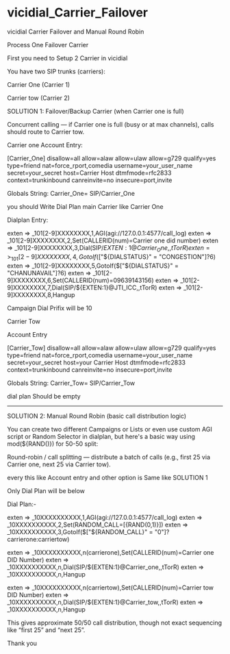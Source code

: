 # vicidial_Carrier_Failover
vicidial Carrier Failover and Manual Round Robin


Process One Failover Carrier

First you need to Setup 2 Carrier in vicidial

You have two SIP trunks (carriers):

Carrier One (Carrier 1)

Carrier tow (Carrier 2)

SOLUTION 1: Failover/Backup Carrier (when Carrier one is full)

Concurrent calling — if Carrier one is full (busy or at max channels), calls should route to Carrier tow.


Carrier one 
Account Entry:

[Carrier_One]
disallow=all
allow=alaw
allow=ulaw
allow=g729
qualify=yes
type=friend
nat=force_rport,comedia
username=your_user_name
secret=your_secret
host=Carrier Host
dtmfmode=rfc2833
context=trunkinbound
canreinvite=no
insecure=port,invite

Globals String: Carrier_One= SIP/Carrier_One

you should Write Dial Plan main Carrier like Carrier One

Dialplan Entry:

exten => _101[2-9]XXXXXXXX,1,AGI(agi://127.0.0.1:4577/call_log)
exten => _101[2-9]XXXXXXXX,2,Set(CALLERID(num)=Carrier one did number)
exten => _101[2-9]XXXXXXXX,3,Dial(SIP/${EXTEN:1}@Carrier_One,,tTorR)
exten => _101[2-9]XXXXXXXX,4,GotoIf($["${DIALSTATUS}" = "CONGESTION"]?6)
exten => _101[2-9]XXXXXXXX,5,GotoIf($["${DIALSTATUS}" = "CHANUNAVAIL"]?6)
exten => _101[2-9]XXXXXXXX,6,Set(CALLERID(num)=09639143156)
exten => _101[2-9]XXXXXXXX,7,Dial(SIP/${EXTEN:1}@JTI_ICC,,tTorR)
exten => _101[2-9]XXXXXXXX,8,Hangup



Campaign Dial Prifix will be 10


Carrier Tow


Account Entry

[Carrier_Tow]
disallow=all
allow=alaw
allow=ulaw
allow=g729
qualify=yes
type=friend
nat=force_rport,comedia
username=your_user_name
secret=your_secret
host=your Carrier Host
dtmfmode=rfc2833
context=trunkinbound
canreinvite=no
insecure=port,invite

Globals String: Carrier_Tow= SIP/Carrier_Tow

dial plan Should be empty


----------------------------------------------------------------------------------------

SOLUTION 2: Manual Round Robin (basic call distribution logic)

You can create two different Campaigns or Lists or even use custom AGI script or Random Selector in dialplan, but here's a basic way using mod(${RAND()}) for 50-50 split:

Round-robin / call splitting — distribute a batch of calls (e.g., first 25 via Carrier one, next 25 via Carrier tow).


every this like Account entry and other option is Same like SOLUTION 1

Only Dial Plan will be below



Dial Plan:-

exten => _10XXXXXXXXXX,1,AGI(agi://127.0.0.1:4577/call_log)
exten => _10XXXXXXXXXX,2,Set(RANDOM_CALL=$[${RAND(0,1)}])
exten => _10XXXXXXXXXX,3,GotoIf($["${RANDOM_CALL}" = "0"]?carrierone:carriertow)

exten => _10XXXXXXXXXX,n(carrierone),Set(CALLERID(num)=Carrier one DID Number)
exten => _10XXXXXXXXXX,n,Dial(SIP/${EXTEN:1}@Carrier_one,,tTorR)
exten => _10XXXXXXXXXX,n,Hangup

exten => _10XXXXXXXXXX,n(carriertow),Set(CALLERID(num)=Carrier tow DID Number)
exten => _10XXXXXXXXXX,n,Dial(SIP/${EXTEN:1}@Carrier_tow,,tTorR)
exten => _10XXXXXXXXXX,n,Hangup

This gives approximate 50/50 call distribution, though not exact sequencing like “first 25” and “next 25”.

Thank you

